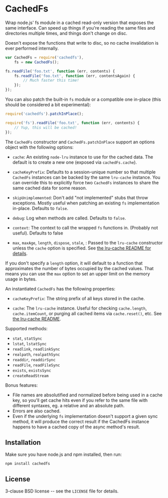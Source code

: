 CachedFs
========

Wrap node.js' fs module in a cached read-only version that exposes the
same interface. Can speed up things if you're reading the same files
and directories multiple times, and things don't change on disc.

Doesn't expose the functions that write to disc, so no cache
invalidation is ever performed internally.

```javascript
var CachedFs = require('cachedfs'),
    fs = new CachedFs();

fs.readFile('foo.txt', function (err, contents) {
    fs.readFile('foo.txt', function (err, contentsAgain) {
        // Much faster this time!
    });
});
```

You can also patch the built-in `fs` module or a compatible one
in-place (this should be considered a bit experimental):

```javascript
require('cachedfs').patchInPlace();

require('fs').readFile('foo.txt', function (err, contents) {
    // Yup, this will be cached!
});
```

The `CachedFs` constructor and `CachedFs.patchInPlace` support an
options object with the following options:

* `cache`: An existing `node-lru` instance to use for the cached
  data. The default is to create a new one (exposed via `cachedFs.cache`).

* `cacheKeyPrefix`: Defaults to a session-unique number so that
  multiple `CachedFs` instances can be backed by the same `lru-cache`
  instance. You can override this to explicitly force two `CachedFs`
  instances to share the same cached data for some reason.

* `skipUnimplemented`: Don't add "not implemented" stubs that throw
  exceptions. Mostly useful when patching an existing `fs`
  implementation in-place. Defaults to `false`.

* `debug`: Log when methods are called. Defaults to `false`.

* `context`: The context to call the wrapped `fs` functions
  in. (Probably not useful). Defaults to false

* `max`, `maxAge`, `length`, `dispose`, `stale`, : Passed to the
  `lru-cache` constructor unless the `cache` option is specified. See
  [the lru-cache README for
  details](https://github.com/isaacs/node-lru-cache).

If you don't specify a `length` option, it will default to a function
that approximates the number of bytes occupied by the cached
values. That means you can use the `max` option to set an upper limit
on the memory usage in bytes.

An instantiated `CachedFs` has the following properties:

* `cacheKeyPrefix`: The string prefix of all keys stored in the cache.

* `cache`: The `lru-cache` instance. Useful for checking
  `cache.length`, `cache.itemCount`, or purging all cached items via
  `cache.reset()`, etc. See [the lru-cache
  README](https://github.com/isaacs/node-lru-cache).

Supported methods:
 * `stat`, `statSync`
 * `lstat`, `lstatSync`
 * `readlink`, `readlinkSync`
 * `realpath`, `realpathSync`
 * `readdir`, `readdirSync`
 * `readFile`, `readFileSync`
 * `exists`, `existsSync`
 * `createReadStream`

Bonus features:

 * File names are absolutified and normalized before being used in a
   cache key, so you'll get cache hits even if you refer to the same
   file with different syntaxes, eg. a relative and an absolute path.
 * Errors are also cached.
 * Even if the underlying `fs` implementation doesn't support a given
   sync method, it will produce the correct result if the CachedFs
   instance happens to have a cached copy of the async method's result.

Installation
------------

Make sure you have node.js and npm installed, then run:

    npm install cachedfs

License
-------

3-clause BSD license -- see the `LICENSE` file for details.
